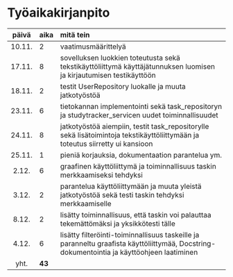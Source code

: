 # Työaikakirjanpito

| päivä | aika | mitä tein  |
| :----:|:-----| :-----|
| 10.11. | 2    | vaatimusmäärittelyä |
| 17.11. | 8    | sovelluksen luokkien toteutusta sekä tekstikäyttöliittymä käyttäjätunnuksen luomisen ja kirjautumisen testikäyttöön |
| 18.11. | 2    | testit UserRepository luokalle ja muuta jatkotyöstöä |
| 23.11. | 6    | tietokannan implementointi sekä task_repositoryn ja studytracker_servicen uudet toiminnallisuudet |
| 24.11. | 8    | jatkotyöstöä aiempiin, testit task_repositorylle sekä lisätoimintoja tekstikäyttöliittymään ja toteutus siirretty ui kansioon |
| 25.11. | 1    | pieniä korjauksia, dokumentaation parantelua ym. |
| 2.12. | 6    | graafinen käyttöliittymä ja toiminnallisuus taskin merkkaamiseksi tehdyksi |
| 3.12. | 2    | parantelua käyttöliittymään ja muuta yleistä jatkotyöstöä sekä testi taskin tehdyksi merkkaamiselle |
| 8.12. | 2    | lisätty toiminnallisuus, että taskin voi palauttaa tekemättömäksi ja yksikkötesti tälle |
| 4.12. | 6    | lisätty filteröinti-toiminnallisuus taskeille ja paranneltu graafista käyttöliittymää, Docstring-dokumentointia ja käyttöohjeen laatiminen |
| yht.   | **43**   | |


